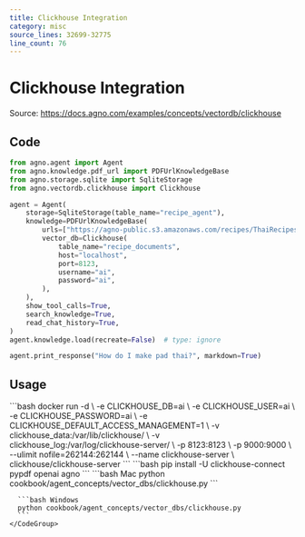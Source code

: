 ```yaml
---
title: Clickhouse Integration
category: misc
source_lines: 32699-32775
line_count: 76
---
```


# Clickhouse Integration
Source: https://docs.agno.com/examples/concepts/vectordb/clickhouse



## Code

```python cookbook/agent_concepts/vector_dbs/clickhouse.py
from agno.agent import Agent
from agno.knowledge.pdf_url import PDFUrlKnowledgeBase
from agno.storage.sqlite import SqliteStorage
from agno.vectordb.clickhouse import Clickhouse

agent = Agent(
    storage=SqliteStorage(table_name="recipe_agent"),
    knowledge=PDFUrlKnowledgeBase(
        urls=["https://agno-public.s3.amazonaws.com/recipes/ThaiRecipes.pdf"],
        vector_db=Clickhouse(
            table_name="recipe_documents",
            host="localhost",
            port=8123,
            username="ai",
            password="ai",
        ),
    ),
    show_tool_calls=True,
    search_knowledge=True,
    read_chat_history=True,
)
agent.knowledge.load(recreate=False)  # type: ignore

agent.print_response("How do I make pad thai?", markdown=True)
```

## Usage

<Steps>
  <Snippet file="create-venv-step.mdx" />

  <Step title="Start Clickhouse">
    ```bash
    docker run -d \
      -e CLICKHOUSE_DB=ai \
      -e CLICKHOUSE_USER=ai \
      -e CLICKHOUSE_PASSWORD=ai \
      -e CLICKHOUSE_DEFAULT_ACCESS_MANAGEMENT=1 \
      -v clickhouse_data:/var/lib/clickhouse/ \
      -v clickhouse_log:/var/log/clickhouse-server/ \
      -p 8123:8123 \
      -p 9000:9000 \
      --ulimit nofile=262144:262144 \
      --name clickhouse-server \
      clickhouse/clickhouse-server
    ```
  </Step>

  <Step title="Install libraries">
    ```bash
    pip install -U clickhouse-connect pypdf openai agno
    ```
  </Step>

  <Step title="Run Agent">
    <CodeGroup>
      ```bash Mac
      python cookbook/agent_concepts/vector_dbs/clickhouse.py
      ```

      ```bash Windows
      python cookbook/agent_concepts/vector_dbs/clickhouse.py
      ```
    </CodeGroup>
  </Step>
</Steps>


